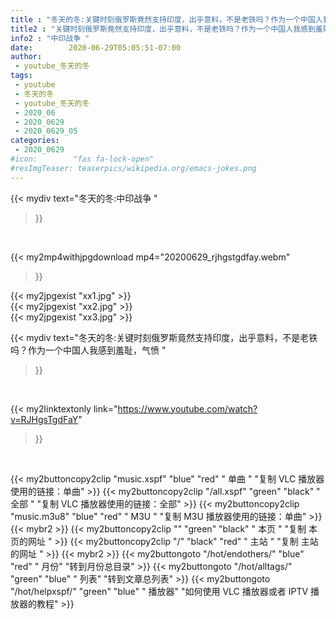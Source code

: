 ```yaml
---
title : "冬天的冬:关键时刻俄罗斯竟然支持印度，出乎意料，不是老铁吗？作为一个中国人我感到羞耻，气愤 "
title2 : "关键时刻俄罗斯竟然支持印度，出乎意料，不是老铁吗？作为一个中国人我感到羞耻，气愤 "
info2 : "中印战争 "
date:        2020-06-29T05:05:51-07:00
author:
 - youtube_冬天的冬
tags:
 - youtube
 - 冬天的冬
 - youtube_冬天的冬
 - 2020_06
 - 2020_0629
 - 2020_0629_05
categories:
 - 2020_0629
#icon:        "fas fa-lock-open"
#resImgTeaser: teaserpics/wikipedia.org/emacs-jokes.png
---
```


{{< mydiv text="冬天的冬:中印战争 "
>}}
<br>


{{< my2mp4withjpgdownload mp4="20200629_rjhgstgdfay.webm"
>}}

{{< my2jpgexist "xx1.jpg" >}}<br>
{{< my2jpgexist "xx2.jpg" >}}<br>
{{< my2jpgexist "xx3.jpg" >}}<br>



{{< mydiv text="冬天的冬:关键时刻俄罗斯竟然支持印度，出乎意料，不是老铁吗？作为一个中国人我感到羞耻，气愤 "
>}}
<br>

{{< my2linktextonly link="https://www.youtube.com/watch?v=RJHgsTgdFaY"
>}}


<br>

{{< my2buttoncopy2clip "music.xspf"        "blue"   "red"    " 单曲 "  "复制 VLC 播放器使用的链接：单曲" >}} {{< my2buttoncopy2clip "/all.xspf"         "green"  "black"  " 全部 "  "复制 VLC 播放器使用的链接：全部" >}} {{< my2buttoncopy2clip "music.m3u8"        "blue"   "red"    " M3U  "    "复制 M3U 播放器使用的链接：单曲" >}} {{< mybr2 >}} {{< my2buttoncopy2clip ""                  "green"  "black"  " 本页 "    "复制 本页的网址 " >}} {{< my2buttoncopy2clip "/"                 "black"  "red"    " 主站 "    "复制 主站的网址 " >}} {{< mybr2 >}} {{< my2buttongoto      "/hot/endothers/"   "blue"   "red"    " 月份"   "转到月份总目录" >}} {{< my2buttongoto      "/hot/alltags/"     "green"  "blue"   " 列表"   "转到文章总列表" >}} {{< my2buttongoto      "/hot/helpxspf/"    "green"  "blue"   " 播放器" "如何使用 VLC 播放器或者 IPTV 播放器的教程" >}} 

